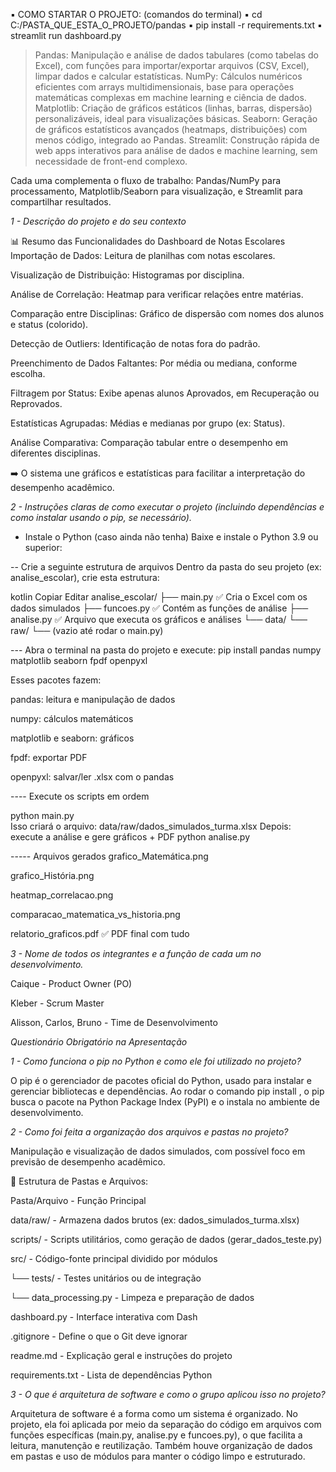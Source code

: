 ▪ COMO STARTAR O PROJETO: (comandos do terminal)
▪ cd C:/PASTA_QUE_ESTA_O_PROJETO/pandas
▪ pip install -r requirements.txt
▪ streamlit run dashboard.py

> Pandas: Manipulação e análise de dados tabulares (como tabelas do Excel), com funções para importar/exportar arquivos (CSV, Excel), limpar dados e calcular estatísticas.
> NumPy: Cálculos numéricos eficientes com arrays multidimensionais, base para operações matemáticas complexas em machine learning e ciência de dados.
> Matplotlib: Criação de gráficos estáticos (linhas, barras, dispersão) personalizáveis, ideal para visualizações básicas.
> Seaborn: Geração de gráficos estatísticos avançados (heatmaps, distribuições) com menos código, integrado ao Pandas.
> Streamlit: Construção rápida de web apps interativos para análise de dados e machine learning, sem necessidade de front-end complexo.

Cada uma complementa o fluxo de trabalho: Pandas/NumPy para processamento, Matplotlib/Seaborn para visualização, e Streamlit para compartilhar resultados.



*1 - Descrição do projeto e do seu contexto*

📊 Resumo das Funcionalidades do Dashboard de Notas Escolares
Importação de Dados: Leitura de planilhas com notas escolares.

Visualização de Distribuição: Histogramas por disciplina.

Análise de Correlação: Heatmap para verificar relações entre matérias.

Comparação entre Disciplinas: Gráfico de dispersão com nomes dos alunos e status (colorido).

Detecção de Outliers: Identificação de notas fora do padrão.

Preenchimento de Dados Faltantes: Por média ou mediana, conforme escolha.

Filtragem por Status: Exibe apenas alunos Aprovados, em Recuperação ou Reprovados.

Estatísticas Agrupadas: Médias e medianas por grupo (ex: Status).

Análise Comparativa: Comparação tabular entre o desempenho em diferentes disciplinas.

➡️ O sistema une gráficos e estatísticas para facilitar a interpretação do desempenho acadêmico.


*2 - Instruções claras de como executar o projeto (incluindo dependências e como instalar usando o pip, se necessário).*

- Instale o Python (caso ainda não tenha)
Baixe e instale o Python 3.9 ou superior:


-- Crie a seguinte estrutura de arquivos
Dentro da pasta do seu projeto (ex: analise_escolar), crie esta estrutura:

kotlin
Copiar
Editar
analise_escolar/
├── main.py                      ✅ Cria o Excel com os dados simulados
├── funcoes.py                   ✅ Contém as funções de análise
├── analise.py                   ✅ Arquivo que executa os gráficos e análises
└── data/
    └── raw/
        └── (vazio até rodar o main.py)


--- Abra o terminal na pasta do projeto e execute: pip install pandas numpy matplotlib seaborn fpdf openpyxl

Esses pacotes fazem:

pandas: leitura e manipulação de dados

numpy: cálculos matemáticos

matplotlib e seaborn: gráficos

fpdf: exportar PDF

openpyxl: salvar/ler .xlsx com o pandas


---- Execute os scripts em ordem

python main.py  
Isso criará o arquivo: data/raw/dados_simulados_turma.xlsx
Depois: execute a análise e gere gráficos + PDF 
python analise.py


----- Arquivos gerados
grafico_Matemática.png

grafico_História.png

heatmap_correlacao.png

comparacao_matematica_vs_historia.png

relatorio_graficos.pdf ✅ PDF final com tudo


*3 - Nome de todos os integrantes e a função de cada um no desenvolvimento.*

Caique - Product Owner (PO)

Kleber - Scrum Master

Alisson, Carlos, Bruno - Time de Desenvolvimento


*Questionário Obrigatório na Apresentação*

*1 - Como funciona o pip no Python e como ele foi utilizado no projeto?*

O pip é o gerenciador de pacotes oficial do Python, usado para instalar e gerenciar bibliotecas e dependências. 
Ao rodar o comando pip install <nome-do-pacote>, o pip busca o pacote na Python Package Index (PyPI) e o instala no ambiente de desenvolvimento.

*2 - Como foi feita a organização dos arquivos e pastas no projeto?*

Manipulação e visualização de dados simulados, com possível foco em previsão de desempenho acadêmico.

📁 Estrutura de Pastas e Arquivos:

Pasta/Arquivo - Função Principal

data/raw/ - Armazena dados brutos (ex: dados_simulados_turma.xlsx)

scripts/ - Scripts utilitários, como geração de dados (gerar_dados_teste.py)

src/ - Código-fonte principal dividido por módulos

└── tests/ - Testes unitários ou de integração

└── data_processing.py	- Limpeza e preparação de dados

dashboard.py - Interface interativa com Dash

.gitignore - Define o que o Git deve ignorar

readme.md - Explicação geral e instruções do projeto

requirements.txt - Lista de dependências Python

*3 - O que é arquitetura de software e como o grupo aplicou isso no projeto?*

Arquitetura de software é a forma como um sistema é organizado. No projeto, ela foi aplicada por meio da separação do código
em arquivos com funções específicas (main.py, analise.py e funcoes.py), o que facilita a leitura, manutenção e reutilização. 
Também houve organização de dados em pastas e uso de módulos para manter o código limpo e estruturado.
